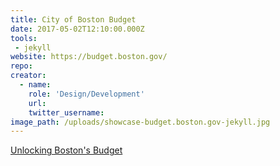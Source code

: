 ```yaml
---
title: City of Boston Budget
date: 2017-05-02T12:10:00.000Z
tools:
 - jekyll
website: https://budget.boston.gov/
repo:
creator:
  - name:
    role: 'Design/Development'
    url:
    twitter_username:
image_path: /uploads/showcase-budget.boston.gov-jekyll.jpg
---
```

[Unlocking Boston's Budget](https://medium.com/@KHammer/unlocking-bostons-budget-5eaedad50900)
